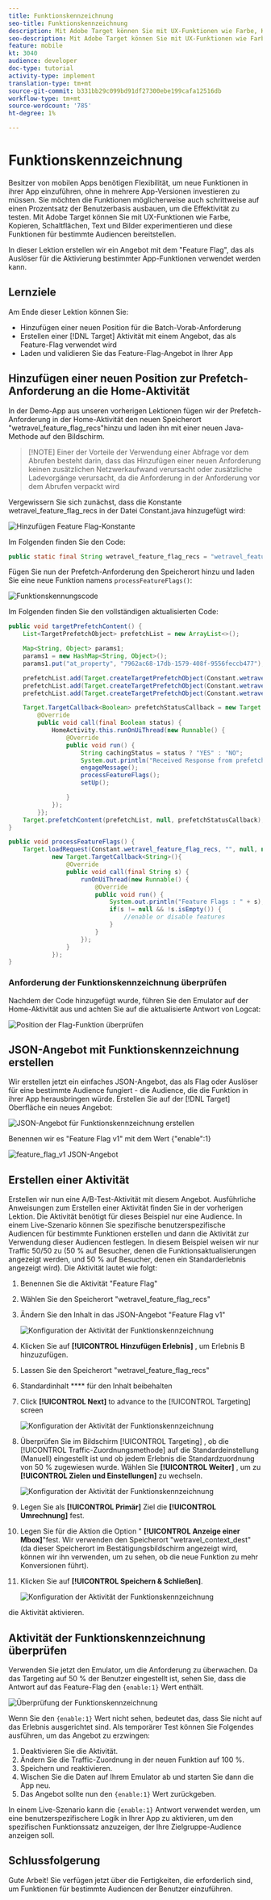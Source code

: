 ```yaml
---
title: Funktionskennzeichnung
seo-title: Funktionskennzeichnung
description: Mit Adobe Target können Sie mit UX-Funktionen wie Farbe, Kopieren, Schaltflächen, Text und Bilder experimentieren und diese Funktionen für bestimmte Audiencen bereitstellen.
seo-description: Mit Adobe Target können Sie mit UX-Funktionen wie Farbe, Kopieren, Schaltflächen, Text und Bilder experimentieren und diese Funktionen für bestimmte Audiencen bereitstellen.
feature: mobile
kt: 3040
audience: developer
doc-type: tutorial
activity-type: implement
translation-type: tm+mt
source-git-commit: b331bb29c099bd91df27300ebe199cafa12516db
workflow-type: tm+mt
source-wordcount: '785'
ht-degree: 1%

---
```



# Funktionskennzeichnung

Besitzer von mobilen Apps benötigen Flexibilität, um neue Funktionen in ihrer App einzuführen, ohne in mehrere App-Versionen investieren zu müssen. Sie möchten die Funktionen möglicherweise auch schrittweise auf einen Prozentsatz der Benutzerbasis ausbauen, um die Effektivität zu testen. Mit Adobe Target können Sie mit UX-Funktionen wie Farbe, Kopieren, Schaltflächen, Text und Bilder experimentieren und diese Funktionen für bestimmte Audiencen bereitstellen.

In dieser Lektion erstellen wir ein Angebot mit dem &quot;Feature Flag&quot;, das als Auslöser für die Aktivierung bestimmter App-Funktionen verwendet werden kann.

## Lernziele

Am Ende dieser Lektion können Sie:

* Hinzufügen einer neuen Position für die Batch-Vorab-Anforderung
* Erstellen einer [!DNL Target] Aktivität mit einem Angebot, das als Feature-Flag verwendet wird
* Laden und validieren Sie das Feature-Flag-Angebot in Ihrer App

## Hinzufügen einer neuen Position zur Prefetch-Anforderung an die Home-Aktivität

In der Demo-App aus unseren vorherigen Lektionen fügen wir der Prefetch-Anforderung in der Home-Aktivität den neuen Speicherort &quot;wetravel_feature_flag_recs&quot;hinzu und laden ihn mit einer neuen Java-Methode auf den Bildschirm.

>[!NOTE] Einer der Vorteile der Verwendung einer Abfrage vor dem Abrufen besteht darin, dass das Hinzufügen einer neuen Anforderung keinen zusätzlichen Netzwerkaufwand verursacht oder zusätzliche Ladevorgänge verursacht, da die Anforderung in der Anforderung vor dem Abrufen verpackt wird

Vergewissern Sie sich zunächst, dass die Konstante wetravel_feature_flag_recs in der Datei Constant.java hinzugefügt wird:

![Hinzufügen Feature Flag-Konstante](assets/feature_flag_constant.jpg)

Im Folgenden finden Sie den Code:

```java
public static final String wetravel_feature_flag_recs = "wetravel_feature_flag_recs";
```

Fügen Sie nun der Prefetch-Anforderung den Speicherort hinzu und laden Sie eine neue Funktion namens `processFeatureFlags()`:

![Funktionskennungscode](assets/feature_flag_code.jpg)

Im Folgenden finden Sie den vollständigen aktualisierten Code:

```java
public void targetPrefetchContent() {
    List<TargetPrefetchObject> prefetchList = new ArrayList<>();

    Map<String, Object> params1;
    params1 = new HashMap<String, Object>();
    params1.put("at_property", "7962ac68-17db-1579-408f-9556feccb477");

    prefetchList.add(Target.createTargetPrefetchObject(Constant.wetravel_engage_home, params1));
    prefetchList.add(Target.createTargetPrefetchObject(Constant.wetravel_engage_search, params1));
    prefetchList.add(Target.createTargetPrefetchObject(Constant.wetravel_feature_flag_recs, params1));

    Target.TargetCallback<Boolean> prefetchStatusCallback = new Target.TargetCallback<Boolean>() {
        @Override
        public void call(final Boolean status) {
            HomeActivity.this.runOnUiThread(new Runnable() {
                @Override
                public void run() {
                    String cachingStatus = status ? "YES" : "NO";
                    System.out.println("Received Response from prefetch : " + cachingStatus);
                    engageMessage();
                    processFeatureFlags();
                    setUp();

                }
            });
        }};
    Target.prefetchContent(prefetchList, null, prefetchStatusCallback);
}

public void processFeatureFlags() {
    Target.loadRequest(Constant.wetravel_feature_flag_recs, "", null, null, null,
            new Target.TargetCallback<String>(){
                @Override
                public void call(final String s) {
                    runOnUiThread(new Runnable() {
                        @Override
                        public void run() {
                            System.out.println("Feature Flags : " + s);
                            if(s != null && !s.isEmpty()) {
                                //enable or disable features
                            }
                        }
                    });
                }
            });
}
```

### Anforderung der Funktionskennzeichnung überprüfen

Nachdem der Code hinzugefügt wurde, führen Sie den Emulator auf der Home-Aktivität aus und achten Sie auf die aktualisierte Antwort von Logcat:

![Position der Flag-Funktion überprüfen](assets/feature_flag_code_logcat.jpg)

## JSON-Angebot mit Funktionskennzeichnung erstellen

Wir erstellen jetzt ein einfaches JSON-Angebot, das als Flag oder Auslöser für eine bestimmte Audience fungiert - die Audience, die die Funktion in ihrer App herausbringen würde. Erstellen Sie auf der [!DNL Target] Oberfläche ein neues Angebot:

![JSON-Angebot für Funktionskennzeichnung erstellen](assets/feature_flag_json_offer.jpg)

Benennen wir es &quot;Feature Flag v1&quot; mit dem Wert {&quot;enable&quot;:1}

![feature_flag_v1 JSON-Angebot](assets/feature_flag_json_name.jpg)

## Erstellen einer Aktivität

Erstellen wir nun eine A/B-Test-Aktivität mit diesem Angebot. Ausführliche Anweisungen zum Erstellen einer Aktivität finden Sie in der vorherigen Lektion. Die Aktivität benötigt für dieses Beispiel nur eine Audience. In einem Live-Szenario können Sie spezifische benutzerspezifische Audiencen für bestimmte Funktionen erstellen und dann die Aktivität zur Verwendung dieser Audiencen festlegen. In diesem Beispiel weisen wir nur Traffic 50/50 zu (50 % auf Besucher, denen die Funktionsaktualisierungen angezeigt werden, und 50 % auf Besucher, denen ein Standarderlebnis angezeigt wird). Die Aktivität lautet wie folgt:

1. Benennen Sie die Aktivität &quot;Feature Flag&quot;
1. Wählen Sie den Speicherort &quot;wetravel_feature_flag_recs&quot;
1. Ändern Sie den Inhalt in das JSON-Angebot &quot;Feature Flag v1&quot;

   ![Konfiguration der Aktivität der Funktionskennzeichnung](assets/feature_flag_activity.jpg)

1. Klicken Sie auf **[!UICONTROL Hinzufügen Erlebnis]** , um Erlebnis B hinzuzufügen.
1. Lassen Sie den Speicherort &quot;wetravel_feature_flag_recs&quot;
1. Standardinhalt **** für den Inhalt beibehalten
1. Click **[!UICONTROL Next]** to advance to the [!UICONTROL Targeting] screen

   ![Konfiguration der Aktivität der Funktionskennzeichnung](assets/feature_flag_activity_2.jpg)

1. Überprüfen Sie im Bildschirm [!UICONTROL Targeting] , ob die [!UICONTROL Traffic-Zuordnungsmethode] auf die Standardeinstellung (Manuell) eingestellt ist und ob jedem Erlebnis die Standardzuordnung von 50 % zugewiesen wurde. Wählen Sie **[!UICONTROL Weiter]** , um zu **[!UICONTROL Zielen und Einstellungen]** zu wechseln.

   ![Konfiguration der Aktivität der Funktionskennzeichnung](assets/feature_flag_activity_3.jpg)

1. Legen Sie als **[!UICONTROL Primär]** Ziel die **[!UICONTROL Umrechnung]** fest.
1. Legen Sie für die Aktion die Option &quot; **[!UICONTROL Anzeige einer Mbox]**&quot;fest. Wir verwenden den Speicherort &quot;wetravel_context_dest&quot; (da dieser Speicherort im Bestätigungsbildschirm angezeigt wird, können wir ihn verwenden, um zu sehen, ob die neue Funktion zu mehr Konversionen führt).
1. Klicken Sie auf **[!UICONTROL Speichern &amp; Schließen]**.

   ![Konfiguration der Aktivität der Funktionskennzeichnung](assets/feature_flag_activity_4.jpg)

die Aktivität aktivieren.

## Aktivität der Funktionskennzeichnung überprüfen

Verwenden Sie jetzt den Emulator, um die Anforderung zu überwachen. Da das Targeting auf 50 % der Benutzer eingestellt ist, sehen Sie, dass die Antwort auf das Feature-Flag den `{enable:1}` Wert enthält.

![Überprüfung der Funktionskennzeichnung](assets/feature_flag_validation.jpg)

Wenn Sie den `{enable:1}` Wert nicht sehen, bedeutet das, dass Sie nicht auf das Erlebnis ausgerichtet sind. Als temporärer Test können Sie Folgendes ausführen, um das Angebot zu erzwingen:

1. Deaktivieren Sie die Aktivität.
1. Ändern Sie die Traffic-Zuordnung in der neuen Funktion auf 100 %.
1. Speichern und reaktivieren.
1. Wischen Sie die Daten auf Ihrem Emulator ab und starten Sie dann die App neu.
1. Das Angebot sollte nun den `{enable:1}` Wert zurückgeben.

In einem Live-Szenario kann die `{enable:1}` Antwort verwendet werden, um eine benutzerspezifischere Logik in Ihrer App zu aktivieren, um den spezifischen Funktionssatz anzuzeigen, der Ihre Zielgruppe-Audience anzeigen soll.

## Schlussfolgerung 

Gute Arbeit! Sie verfügen jetzt über die Fertigkeiten, die erforderlich sind, um Funktionen für bestimmte Audiencen der Benutzer einzuführen.
